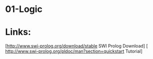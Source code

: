 # 01-Logic
# Links:
[http://www.swi-prolog.org/download/stable SWI Prolog Download]
[ http://www.swi-prolog.org/pldoc/man?section=quickstart Tutorial]
